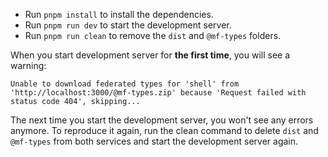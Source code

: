 - Run `pnpm install` to install the dependencies.
- Run `pnpm run dev` to start the development server. 
- Run `pnpm run clean` to remove the `dist` and `@mf-types` folders.

When you start development server for **the first time**, you will see a warning:
```
Unable to download federated types for 'shell' from 'http://localhost:3000/@mf-types.zip' because 'Request failed with status code 404', skipping...
```

The next time you start the development server, you won't see any errors anymore. To reproduce it again, run the clean command to delete `dist` and `@mf-types` from both services and start the development server again. 